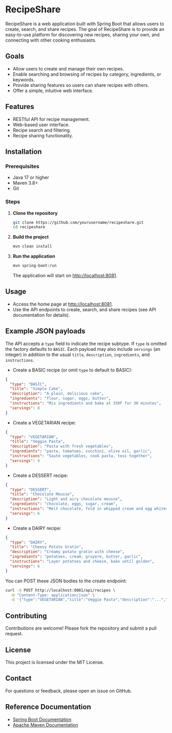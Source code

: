 # RecipeShare

RecipeShare is a web application built with Spring Boot that allows users to create, search, and share recipes. The goal of RecipeShare is to provide an easy-to-use platform for discovering new recipes, sharing your own, and connecting with other cooking enthusiasts.

## Goals

- Allow users to create and manage their own recipes.
- Enable searching and browsing of recipes by category, ingredients, or keywords.
- Provide sharing features so users can share recipes with others.
- Offer a simple, intuitive web interface.

## Features

- RESTful API for recipe management.
- Web-based user interface.
- Recipe search and filtering.
- Recipe sharing functionality.

## Installation

### Prerequisites

- Java 17 or higher
- Maven 3.8+
- Git

### Steps

1. **Clone the repository**
   ```bash
   git clone https://github.com/yourusername/recipeshare.git
   cd recipeshare
   ```

2. **Build the project**
   ```bash
   mvn clean install
   ```

3. **Run the application**
   ```bash
   mvn spring-boot:run
   ```
   The application will start on [http://localhost:8081](http://localhost:8081).

## Usage

- Access the home page at [http://localhost:8081](http://localhost:8081).
- Use the API endpoints to create, search, and share recipes (see API documentation for details).

## Example JSON payloads

The API accepts a `type` field to indicate the recipe subtype. If `type` is omitted the factory defaults to `BASIC`.
Each payload may also include `servings` (an integer) in addition to the usual `title`, `description`, `ingredients`, and `instructions`.

- Create a BASIC recipe (or omit `type` to default to BASIC):

```json
{
  "type": "BASIC",
  "title": "Simple Cake",
  "description": "A plain, delicious cake",
  "ingredients": "flour, sugar, eggs, butter",
  "instructions": "Mix ingredients and bake at 350F for 30 minutes",
  "servings": 8
}
```

- Create a VEGETARIAN recipe:

```json
{
  "type": "VEGETARIAN",
  "title": "Veggie Pasta",
  "description": "Pasta with fresh vegetables",
  "ingredients": "pasta, tomatoes, zucchini, olive oil, garlic",
  "instructions": "Sauté vegetables, cook pasta, toss together",
  "servings": 4
}
```

- Create a DESSERT recipe:

```json
{
  "type": "DESSERT",
  "title": "Chocolate Mousse",
  "description": "Light and airy chocolate mousse",
  "ingredients": "chocolate, eggs, sugar, cream",
  "instructions": "Melt chocolate, fold in whipped cream and egg whites, chill",
  "servings": 6
}
```

- Create a DAIRY recipe:

```json
{
  "type": "DAIRY",
  "title": "Cheesy Potato Gratin",
  "description": "Creamy potato gratin with cheese",
  "ingredients": "potatoes, cream, gruyere, butter, garlic",
  "instructions": "Layer potatoes and cheese, bake until golden",
  "servings": 6
}
```

You can POST these JSON bodies to the create endpoint:

```bash
curl -X POST http://localhost:8081/api/recipes \
  -H "Content-Type: application/json" \
  -d '{"type":"VEGETARIAN","title":"Veggie Pasta","description":"...","ingredients":"...","instructions":"...","servings":4}'
```

## Contributing

Contributions are welcome! Please fork the repository and submit a pull request.

## License

This project is licensed under the MIT License.

## Contact

For questions or feedback, please open an issue on GitHub.

## Reference Documentation

- [Spring Boot Documentation](https://spring.io/projects/spring-boot)
- [Apache Maven Documentation](https://maven.apache.org/guides/index.html)
